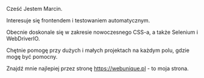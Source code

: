 Cześć Jestem Marcin.

Interesuje się frontendem i testowaniem automatycznym. 

Obecnie doskonale się w zakresie nowoczesnego CSS-a, a także Selenium i WebDriverIO. 

Chętnie pomogę przy dużych i małych projektach na każdym polu, gdzie mogę być pomocny.


Znajdź mnie najlepiej przez stronę https://webunique.pl - to moja strona.
